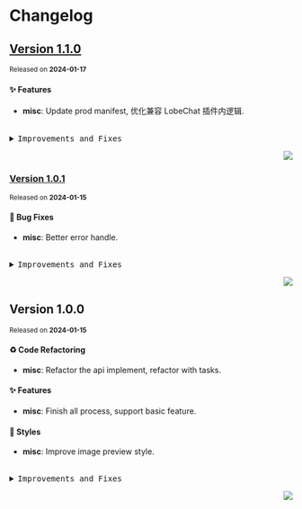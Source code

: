 <a name="readme-top"></a>

# Changelog

## [Version 1.1.0](https://github.com/lobehub/chat-plugin-midjourney/compare/v1.0.1...v1.1.0)

<sup>Released on **2024-01-17**</sup>

#### ✨ Features

- **misc**: Update prod manifest, 优化兼容 LobeChat 插件内逻辑.

<br/>

<details>
<summary><kbd>Improvements and Fixes</kbd></summary>

#### What's improved

- **misc**: Update prod manifest ([89a08e8](https://github.com/lobehub/chat-plugin-midjourney/commit/89a08e8))
- **misc**: 优化兼容 LobeChat 插件内逻辑 ([16b3a80](https://github.com/lobehub/chat-plugin-midjourney/commit/16b3a80))

</details>

<div align="right">

[![](https://img.shields.io/badge/-BACK_TO_TOP-151515?style=flat-square)](#readme-top)

</div>

### [Version 1.0.1](https://github.com/lobehub/chat-plugin-midjourney/compare/v1.0.0...v1.0.1)

<sup>Released on **2024-01-15**</sup>

#### 🐛 Bug Fixes

- **misc**: Better error handle.

<br/>

<details>
<summary><kbd>Improvements and Fixes</kbd></summary>

#### What's fixed

- **misc**: Better error handle ([e3d0c26](https://github.com/lobehub/chat-plugin-midjourney/commit/e3d0c26))

</details>

<div align="right">

[![](https://img.shields.io/badge/-BACK_TO_TOP-151515?style=flat-square)](#readme-top)

</div>

## Version 1.0.0

<sup>Released on **2024-01-15**</sup>

#### ♻ Code Refactoring

- **misc**: Refactor the api implement, refactor with tasks.

#### ✨ Features

- **misc**: Finish all process, support basic feature.

#### 💄 Styles

- **misc**: Improve image preview style.

<br/>

<details>
<summary><kbd>Improvements and Fixes</kbd></summary>

#### Code refactoring

- **misc**: Refactor the api implement ([f43fdf5](https://github.com/lobehub/chat-plugin-midjourney/commit/f43fdf5))
- **misc**: Refactor with tasks ([bb93628](https://github.com/lobehub/chat-plugin-midjourney/commit/bb93628))

#### What's improved

- **misc**: Finish all process ([f7f8d2f](https://github.com/lobehub/chat-plugin-midjourney/commit/f7f8d2f))
- **misc**: Support basic feature ([00b36f4](https://github.com/lobehub/chat-plugin-midjourney/commit/00b36f4))

#### Styles

- **misc**: Improve image preview style ([df42a62](https://github.com/lobehub/chat-plugin-midjourney/commit/df42a62))

</details>

<div align="right">

[![](https://img.shields.io/badge/-BACK_TO_TOP-151515?style=flat-square)](#readme-top)

</div>
